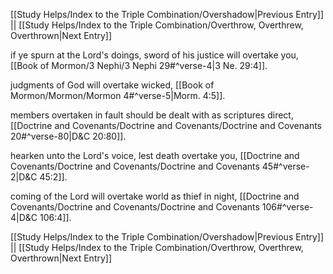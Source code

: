 [[Study Helps/Index to the Triple Combination/Overshadow|Previous Entry]]  ||  [[Study Helps/Index to the Triple Combination/Overthrow, Overthrew, Overthrown|Next Entry]]

 if ye spurn at the Lord's doings, sword of his justice will overtake you, [[Book of Mormon/3 Nephi/3 Nephi 29#^verse-4|3 Ne. 29:4]].

 judgments of God will overtake wicked, [[Book of Mormon/Mormon/Mormon 4#^verse-5|Morm. 4:5]].

 members overtaken in fault should be dealt with as scriptures direct, [[Doctrine and Covenants/Doctrine and Covenants/Doctrine and Covenants 20#^verse-80|D&C 20:80]].

 hearken unto the Lord's voice, lest death overtake you, [[Doctrine and Covenants/Doctrine and Covenants/Doctrine and Covenants 45#^verse-2|D&C 45:2]].

 coming of the Lord will overtake world as thief in night, [[Doctrine and Covenants/Doctrine and Covenants/Doctrine and Covenants 106#^verse-4|D&C 106:4]].

[[Study Helps/Index to the Triple Combination/Overshadow|Previous Entry]]  ||  [[Study Helps/Index to the Triple Combination/Overthrow, Overthrew, Overthrown|Next Entry]]
